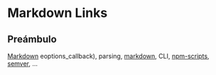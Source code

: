 # Markdown Links

## Preámbulo

[Markdown](https://es.widia.org/wiki/Markdown) eoptions_callback),
parsing,
[markdown](https://daringfireball.net/projects/markdown/syntax), CLI,
[npm-scripts](https://docs.npmjs.com/misc/scripts),
[semver](https://semver.org/), ...
